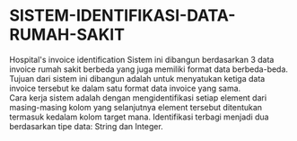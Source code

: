 # SISTEM-IDENTIFIKASI-DATA-RUMAH-SAKIT
Hospital's invoice identification 
Sistem ini dibangun berdasarkan 3 data invoice rumah sakit berbeda yang juga memiliki format data berbeda-beda. Tujuan dari sistem ini dibangun adalah untuk menyatukan ketiga data invoice tersebut ke dalam satu format data invoice yang sama.  
Cara kerja sistem adalah dengan mengidentifikasi setiap element dari masing-masing kolom yang selanjutnya element tersebut ditentukan termasuk kedalam kolom target mana. Identifikasi terbagi menjadi dua berdasarkan tipe data: String dan Integer.
